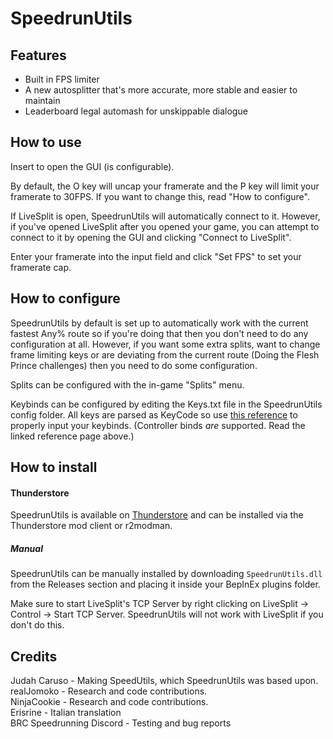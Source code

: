# SpeedrunUtils

## Features
- Built in FPS limiter
- A new autosplitter that's more accurate, more stable and easier to maintain
- Leaderboard legal automash for unskippable dialogue

## How to use
Insert to open the GUI (is configurable).

By default, the O key will uncap your framerate and the P key will limit your framerate to 30FPS. If you want to change this, read "How to configure".

If LiveSplit is open, SpeedrunUtils will automatically connect to it. However, if you've opened LiveSplit after you opened your game, you can attempt to connect to it by opening the GUI and clicking "Connect to LiveSplit".

Enter your framerate into the input field and click "Set FPS" to set your framerate cap.

## How to configure
SpeedrunUtils by default is set up to automatically work with the current fastest Any% route so if you're doing that then you don't need to do any configuration at all. However, if you want some extra splits, want to change frame limiting keys or are deviating from the current route (Doing the Flesh Prince challenges) then you need to do some configuration.

Splits can be configured with the in-game "Splits" menu.

Keybinds can be configured by editing the Keys.txt file in the SpeedrunUtils config folder. All keys are parsed as KeyCode so use [this reference](https://docs.unity3d.com/ScriptReference/KeyCode.html) to properly input your keybinds.
(Controller binds *are* supported. Read the linked reference page above.)


## How to install
#### Thunderstore
SpeedrunUtils is available on [Thunderstore](https://thunderstore.io/c/bomb-rush-cyberfunk/p/Loomeh/SpeedrunUtils/) and can be installed via the Thunderstore mod client or r2modman.

##### Manual
SpeedrunUtils can be manually installed by downloading `SpeedrunUtils.dll` from the Releases section and placing it inside your BepInEx plugins folder.


Make sure to start LiveSplit's TCP Server by right clicking on LiveSplit -> Control -> Start TCP Server. SpeedrunUtils will not work with LiveSplit if you don't do this.


## Credits
Judah Caruso - Making SpeedUtils, which SpeedrunUtils was based upon. \
realJomoko - Research and code contributions. \
NinjaCookie - Research and code contributions. \
Erisrine - Italian translation \
BRC Speedrunning Discord - Testing and bug reports
